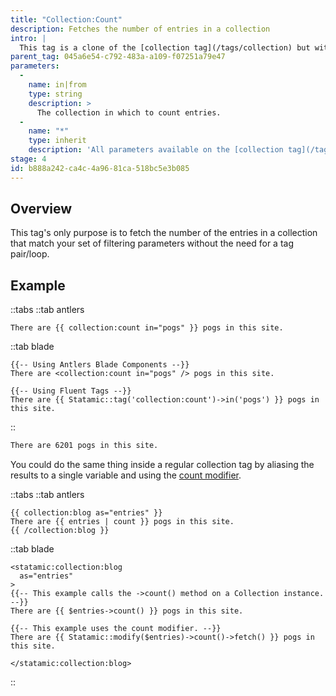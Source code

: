 ```yaml
---
title: "Collection:Count"
description: Fetches the number of entries in a collection
intro: |
  This tag is a clone of the [collection tag](/tags/collection) but with one big difference: it only returns the total number of entries that match your set of filters.
parent_tag: 045a6e54-c792-483a-a109-f07251a79e47
parameters:
  -
    name: in|from
    type: string
    description: >
      The collection in which to count entries.
  -
    name: "*"
    type: inherit
    description: 'All parameters available on the [collection tag](/tags/collection) are available.'
stage: 4
id: b888a242-ca4c-4a96-81ca-518bc5e3b085
---
```

## Overview

This tag's only purpose is to fetch the number of the entries in a collection that match your set of filtering parameters without the need for a tag pair/loop.

## Example

::tabs
::tab antlers
```antlers
There are {{ collection:count in="pogs" }} pogs in this site.
```

::tab blade

```blade
{{-- Using Antlers Blade Components --}}
There are <collection:count in="pogs" /> pogs in this site.

{{-- Using Fluent Tags --}}
There are {{ Statamic::tag('collection:count')->in('pogs') }} pogs in this site.
```
::

```html
There are 6201 pogs in this site.
```

You could do the same thing inside a regular collection tag by aliasing the results to a single variable and using the [count modifier](/modifiers/count).

::tabs
::tab antlers
```antlers
{{ collection:blog as="entries" }}
There are {{ entries | count }} pogs in this site.
{{ /collection:blog }}
```

::tab blade
```blade
<statamic:collection:blog
  as="entries"
>
{{-- This example calls the ->count() method on a Collection instance. --}}
There are {{ $entries->count() }} pogs in this site.

{{-- This example uses the count modifier. --}}
There are {{ Statamic::modify($entries)->count()->fetch() }} pogs in this site.

</statamic:collection:blog>
```
::
